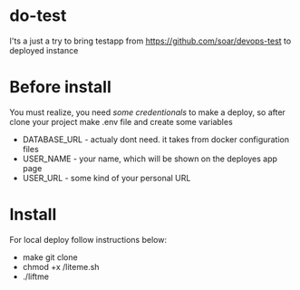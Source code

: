 # do-test
I'ts a just a try to bring testapp from https://github.com/soar/devops-test to deployed instance

# Before install
You must realize, you need *some credentionals* to make a deploy, so after clone your project make .env file and create some variables

* DATABASE_URL - actualy dont need. it takes from docker configuration files
* USER_NAME - your name, which will be shown on the deployes app page
* USER_URL - some kind of your personal URL

# Install
For local deploy follow instructions below:
 * make git clone <thisrepo>
 * chmod +x /liteme.sh
 * ./liftme
  
  
